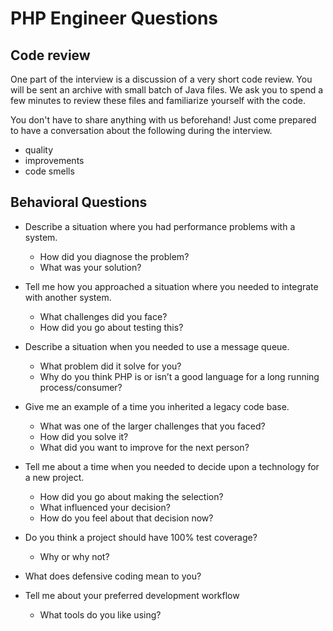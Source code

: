 # PHP Engineer Questions

## Code review 

One part of the interview is a discussion of a very short code review. You will be sent an archive with small batch of Java files. We ask you to spend a few minutes to review these files and familiarize yourself with the code. 
    
You don't have to share anything with us beforehand! Just come prepared to have a conversation about the following during the interview. 
- quality
- improvements
- code smells 

## Behavioral Questions

- Describe a situation where you had performance problems with a system.
    - How did you diagnose the problem?
    - What was your solution?

- Tell me how you approached a situation where you needed to integrate with another system.
    - What challenges did you face?
    - How did you go about testing this?
    
- Describe a situation when you needed to use a message queue.
    - What problem did it solve for you?
    - Why do you think PHP is or isn’t a good language for a long running process/consumer?

- Give me an example of a time you inherited a legacy code base.
    - What was one of the larger challenges that you faced?
    - How did you solve it?
    - What did you want to improve for the next person?
    
- Tell me about a time when you needed to decide upon a technology for a new project.
    - How did you go about making the selection?
    - What influenced your decision?
    - How do you feel about that decision now?

- Do you think a project should have 100% test coverage?
    - Why or why not?

- What does defensive coding mean to you?

- Tell me about your preferred development workflow
    - What tools do you like using?

